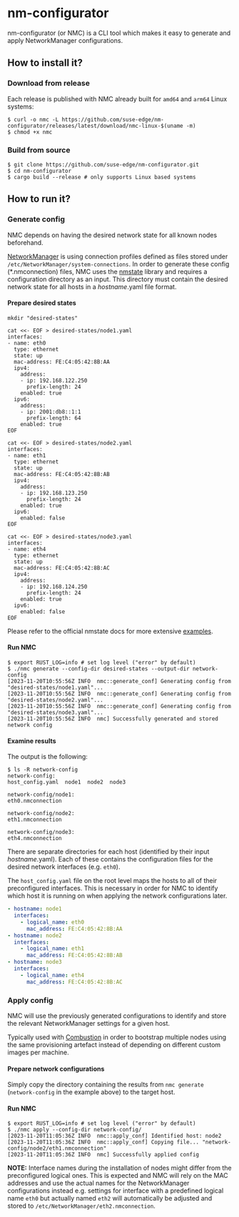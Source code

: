 # nm-configurator

nm-configurator (or NMC) is a CLI tool which makes it easy to generate and apply NetworkManager configurations.

## How to install it?

### Download from release

Each release is published with NMC already built for `amd64` and `arm64` Linux systems:

```shell
$ curl -o nmc -L https://github.com/suse-edge/nm-configurator/releases/latest/download/nmc-linux-$(uname -m)
$ chmod +x nmc
```

### Build from source

```shell
$ git clone https://github.com/suse-edge/nm-configurator.git
$ cd nm-configurator
$ cargo build --release # only supports Linux based systems
```

## How to run it?

### Generate config

NMC depends on having the desired network state for all known nodes beforehand.

[NetworkManager](https://documentation.suse.com/sle-micro/5.5/html/SLE-Micro-all/cha-nm-configuration.html)
is using connection profiles defined as files stored under `/etc/NetworkManager/system-connections`.
In order to generate these config (*.nmconnection) files, NMC uses the
[nmstate](https://github.com/nmstate/nmstate) library and requires a configuration directory as an input.
This directory must contain the desired network state for all hosts in a <i>hostname</i>.yaml file format.

#### Prepare desired states

```shell
mkdir "desired-states"

cat <<- EOF > desired-states/node1.yaml
interfaces:
- name: eth0
  type: ethernet
  state: up
  mac-address: FE:C4:05:42:8B:AA
  ipv4:
    address:
    - ip: 192.168.122.250
      prefix-length: 24
    enabled: true
  ipv6:
    address:
    - ip: 2001:db8::1:1
      prefix-length: 64
    enabled: true
EOF

cat <<- EOF > desired-states/node2.yaml
interfaces:
- name: eth1
  type: ethernet
  state: up
  mac-address: FE:C4:05:42:8B:AB
  ipv4:
    address:
    - ip: 192.168.123.250
      prefix-length: 24
    enabled: true
  ipv6:
    enabled: false
EOF

cat <<- EOF > desired-states/node3.yaml
interfaces:
- name: eth4
  type: ethernet
  state: up
  mac-address: FE:C4:05:42:8B:AC
  ipv4:
    address:
    - ip: 192.168.124.250
      prefix-length: 24
    enabled: true
  ipv6:
    enabled: false
EOF
```

Please refer to the official nmstate docs for more extensive [examples](https://nmstate.io/examples.html).

#### Run NMC

```shell
$ export RUST_LOG=info # set log level ("error" by default)
$ ./nmc generate --config-dir desired-states --output-dir network-config
[2023-11-20T10:55:56Z INFO  nmc::generate_conf] Generating config from "desired-states/node1.yaml"...
[2023-11-20T10:55:56Z INFO  nmc::generate_conf] Generating config from "desired-states/node2.yaml"...
[2023-11-20T10:55:56Z INFO  nmc::generate_conf] Generating config from "desired-states/node3.yaml"...
[2023-11-20T10:55:56Z INFO  nmc] Successfully generated and stored network config
```

#### Examine results

The output is the following:

```shell
$ ls -R network-config
network-config:
host_config.yaml  node1  node2  node3

network-config/node1:
eth0.nmconnection

network-config/node2:
eth1.nmconnection

network-config/node3:
eth4.nmconnection
```

There are separate directories for each host (identified by their input <i>hostname</i>.yaml).
Each of these contains the configuration files for the desired network interfaces (e.g. `eth0`).

The `host_config.yaml` file on the root level maps the hosts to all of their preconfigured interfaces.
This is necessary in order for NMC to identify which host it is running on when applying the network configurations later.

```yaml
- hostname: node1
  interfaces:
    - logical_name: eth0
      mac_address: FE:C4:05:42:8B:AA
- hostname: node2
  interfaces:
    - logical_name: eth1
      mac_address: FE:C4:05:42:8B:AB
- hostname: node3
  interfaces:
    - logical_name: eth4
      mac_address: FE:C4:05:42:8B:AC
```

### Apply config

NMC will use the previously generated configurations to identify and store the relevant NetworkManager settings for a given host.

Typically used with [Combustion](https://documentation.suse.com/sle-micro/5.5/single-html/SLE-Micro-deployment/#cha-images-combustion)
in order to bootstrap multiple nodes using the same provisioning artefact instead of depending on different custom images per machine.

#### Prepare network configurations

Simply copy the directory containing the results from `nmc generate` (`network-config` in the example above) to the target host.

#### Run NMC

```shell
$ export RUST_LOG=info # set log level ("error" by default)
$ ./nmc apply --config-dir network-config/
[2023-11-20T11:05:36Z INFO  nmc::apply_conf] Identified host: node2
[2023-11-20T11:05:36Z INFO  nmc::apply_conf] Copying file... "network-config/node2/eth1.nmconnection"
[2023-11-20T11:05:36Z INFO  nmc] Successfully applied config
```

**NOTE:** Interface names during the installation of nodes might differ from the preconfigured logical ones.
This is expected and NMC will rely on the MAC addresses and use the actual names for the NetworkManager
configurations instead e.g. settings for interface with a predefined logical name `eth0` but actually named
`eth2` will automatically be adjusted and stored to `/etc/NetworkManager/eth2.nmconnection`.
